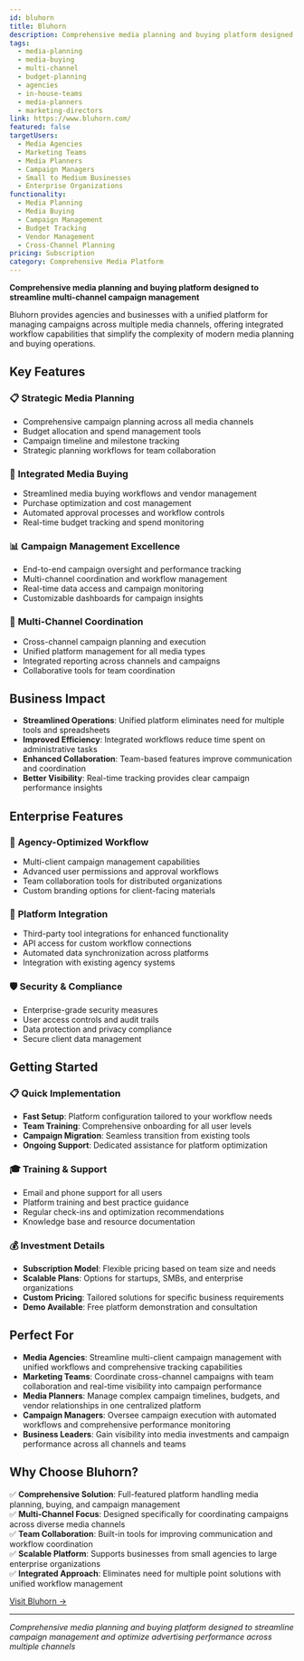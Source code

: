 ```yaml
---
id: bluhorn
title: Bluhorn
description: Comprehensive media planning and buying platform designed for agencies and businesses to streamline campaign management, optimize ad placements, and maximize advertising ROI across multiple channels.
tags:
  - media-planning
  - media-buying
  - multi-channel
  - budget-planning
  - agencies
  - in-house-teams
  - media-planners
  - marketing-directors
link: https://www.bluhorn.com/
featured: false
targetUsers:
  - Media Agencies
  - Marketing Teams
  - Media Planners
  - Campaign Managers
  - Small to Medium Businesses
  - Enterprise Organizations
functionality:
  - Media Planning
  - Media Buying
  - Campaign Management
  - Budget Tracking
  - Vendor Management
  - Cross-Channel Planning
pricing: Subscription
category: Comprehensive Media Platform
---
```


**Comprehensive media planning and buying platform designed to streamline multi-channel campaign management**

Bluhorn provides agencies and businesses with a unified platform for managing campaigns across multiple media channels, offering integrated workflow capabilities that simplify the complexity of modern media planning and buying operations.

## Key Features

### 📋 **Strategic Media Planning**
- Comprehensive campaign planning across all media channels
- Budget allocation and spend management tools
- Campaign timeline and milestone tracking
- Strategic planning workflows for team collaboration

### 🛒 **Integrated Media Buying**
- Streamlined media buying workflows and vendor management
- Purchase optimization and cost management
- Automated approval processes and workflow controls
- Real-time budget tracking and spend monitoring

### 📊 **Campaign Management Excellence**
- End-to-end campaign oversight and performance tracking
- Multi-channel coordination and workflow management
- Real-time data access and campaign monitoring
- Customizable dashboards for campaign insights

### 🔄 **Multi-Channel Coordination**
- Cross-channel campaign planning and execution
- Unified platform management for all media types
- Integrated reporting across channels and campaigns
- Collaborative tools for team coordination

## Business Impact

- **Streamlined Operations**: Unified platform eliminates need for multiple tools and spreadsheets
- **Improved Efficiency**: Integrated workflows reduce time spent on administrative tasks
- **Enhanced Collaboration**: Team-based features improve communication and coordination
- **Better Visibility**: Real-time tracking provides clear campaign performance insights

## Enterprise Features

### 🏢 **Agency-Optimized Workflow**
- Multi-client campaign management capabilities
- Advanced user permissions and approval workflows
- Team collaboration tools for distributed organizations
- Custom branding options for client-facing materials

### 🔗 **Platform Integration**
- Third-party tool integrations for enhanced functionality
- API access for custom workflow connections
- Automated data synchronization across platforms
- Integration with existing agency systems

### 🛡️ **Security & Compliance**
- Enterprise-grade security measures
- User access controls and audit trails
- Data protection and privacy compliance
- Secure client data management

## Getting Started

### 📋 **Quick Implementation**
- **Fast Setup**: Platform configuration tailored to your workflow needs
- **Team Training**: Comprehensive onboarding for all user levels
- **Campaign Migration**: Seamless transition from existing tools
- **Ongoing Support**: Dedicated assistance for platform optimization

### 🎓 **Training & Support**
- Email and phone support for all users
- Platform training and best practice guidance
- Regular check-ins and optimization recommendations
- Knowledge base and resource documentation

### 💰 **Investment Details**
- **Subscription Model**: Flexible pricing based on team size and needs
- **Scalable Plans**: Options for startups, SMBs, and enterprise organizations
- **Custom Pricing**: Tailored solutions for specific business requirements
- **Demo Available**: Free platform demonstration and consultation

## Perfect For

- **Media Agencies**: Streamline multi-client campaign management with unified workflows and comprehensive tracking capabilities
- **Marketing Teams**: Coordinate cross-channel campaigns with team collaboration and real-time visibility into campaign performance
- **Media Planners**: Manage complex campaign timelines, budgets, and vendor relationships in one centralized platform
- **Campaign Managers**: Oversee campaign execution with automated workflows and comprehensive performance monitoring
- **Business Leaders**: Gain visibility into media investments and campaign performance across all channels and teams

## Why Choose Bluhorn?

✅ **Comprehensive Solution**: Full-featured platform handling media planning, buying, and campaign management  
✅ **Multi-Channel Focus**: Designed specifically for coordinating campaigns across diverse media channels  
✅ **Team Collaboration**: Built-in tools for improving communication and workflow coordination  
✅ **Scalable Platform**: Supports businesses from small agencies to large enterprise organizations  
✅ **Integrated Approach**: Eliminates need for multiple point solutions with unified workflow management  

[Visit Bluhorn →](https://www.bluhorn.com/)

---

*Comprehensive media planning and buying platform designed to streamline campaign management and optimize advertising performance across multiple channels* 
